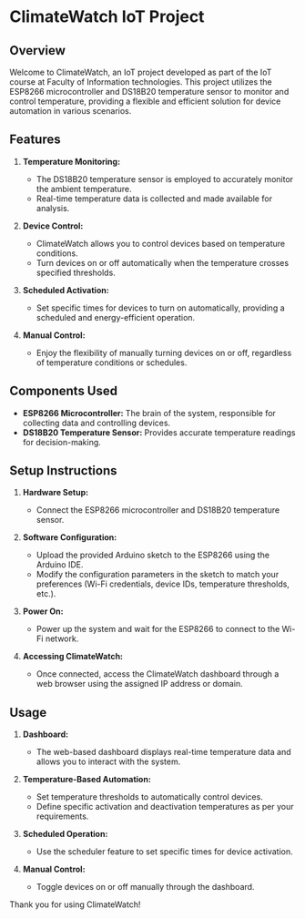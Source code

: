 # ClimateWatch IoT Project

## Overview

Welcome to ClimateWatch, an IoT project developed as part of the IoT course at Faculty of Information technologies. This project utilizes the ESP8266 microcontroller and DS18B20 temperature sensor to monitor and control temperature, providing a flexible and efficient solution for device automation in various scenarios.

## Features

1. **Temperature Monitoring:**
   - The DS18B20 temperature sensor is employed to accurately monitor the ambient temperature.
   - Real-time temperature data is collected and made available for analysis.

2. **Device Control:**
   - ClimateWatch allows you to control devices based on temperature conditions.
   - Turn devices on or off automatically when the temperature crosses specified thresholds.

3. **Scheduled Activation:**
   - Set specific times for devices to turn on automatically, providing a scheduled and energy-efficient operation.

4. **Manual Control:**
   - Enjoy the flexibility of manually turning devices on or off, regardless of temperature conditions or schedules.

## Components Used

- **ESP8266 Microcontroller:** The brain of the system, responsible for collecting data and controlling devices.
- **DS18B20 Temperature Sensor:** Provides accurate temperature readings for decision-making.

## Setup Instructions

1. **Hardware Setup:**
   - Connect the ESP8266 microcontroller and DS18B20 temperature sensor.

2. **Software Configuration:**
   - Upload the provided Arduino sketch to the ESP8266 using the Arduino IDE.
   - Modify the configuration parameters in the sketch to match your preferences (Wi-Fi credentials, device IDs, temperature thresholds, etc.).

3. **Power On:**
   - Power up the system and wait for the ESP8266 to connect to the Wi-Fi network.

4. **Accessing ClimateWatch:**
   - Once connected, access the ClimateWatch dashboard through a web browser using the assigned IP address or domain.

## Usage

1. **Dashboard:**
   - The web-based dashboard displays real-time temperature data and allows you to interact with the system.

2. **Temperature-Based Automation:**
   - Set temperature thresholds to automatically control devices.
   - Define specific activation and deactivation temperatures as per your requirements.

3. **Scheduled Operation:**
   - Use the scheduler feature to set specific times for device activation.

4. **Manual Control:**
   - Toggle devices on or off manually through the dashboard.


Thank you for using ClimateWatch!
